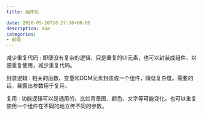 ```yaml
---
title: 组件化

date: 2020-05-26T18:27:38+08:00
description: aaa
categories:
- 前端
---
```


减少重复代码
: 即便没有复杂的逻辑，只是重复的UI元素，也可以封装成组件，以便重复使用，减少重复代码。

封装逻辑
: 相关的函数、变量和DOM元素封装成一个组件，降低复杂度。需要的话，暴露出参数用于复用。

复用
: 功能逻辑可以是通用的，比如背景图、颜色、文字等可能变化，也可以重复使用一个组件在不同的地方传不同的参数。
